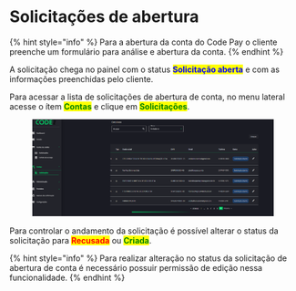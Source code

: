 # Solicitações de abertura

{% hint style="info" %}
Para a abertura da conta do Code Pay o cliente preenche um formulário para análise e abertura da conta.&#x20;
{% endhint %}

A solicitação chega no painel com o status <mark style="color:blue;">**Solicitação aberta**</mark> e com as informações preenchidas pelo cliente.

Para acessar a lista de solicitações de abertura de conta, no menu lateral acesse o ítem  <mark style="color:green;">**Contas**</mark> e clique em <mark style="color:green;">**Solicitações**</mark>.

<figure><img src="../../.gitbook/assets/image (12).png" alt=""><figcaption></figcaption></figure>

Para controlar o andamento da solicitação é possível alterar o status da solicitação para <mark style="color:red;">**Recusada**</mark> ou <mark style="color:green;">**Criada**</mark>.

{% hint style="info" %}
Para realizar alteração no status da solicitação de abertura de conta é necessário possuir permissão de edição nessa funcionalidade.
{% endhint %}
